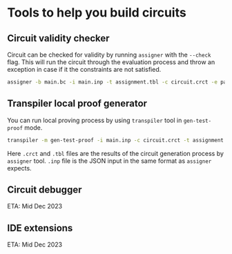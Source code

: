 # Tools to help you build circuits

## Circuit validity checker

Circuit can be checked for validity by running `assigner` with the
`--check` flag. This will run the circuit through the evaluation process and throw an exception in case if it the constraints are not satisfied.

```bash
assigner -b main.bc -i main.inp -t assignment.tbl -c circuit.crct -e pallas --check
```

## Transpiler local proof generator

You can run local proving process by using `transpiler` tool in `gen-test-proof` mode.

```bash
transpiler -m gen-test-proof -i main.inp -c circuit.crct -t assignment.tbl -o .
```

Here `.crct` and `.tbl` files are the results of the circuit generation process by `assigner` tool. `.inp` file is the JSON input in the same format as `assigner` expects.

## Circuit debugger

ETA: Mid Dec 2023

## IDE extensions

ETA: Mid Dec 2023